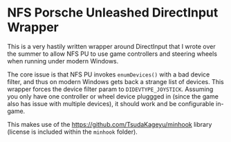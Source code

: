 # NFS Porsche Unleashed DirectInput Wrapper
This is a very hastily written wrapper around DirectInput that I wrote
over the summer to allow NFS PU to use game controllers and steering wheels
when running under modern Windows.

The core issue is that NFS PU invokes `enumDevices()` with a bad device filter, and thus on modern Windows gets back a strange list of devices. This wrapper forces the device filter param to `DIDEVTYPE_JOYSTICK`. Assuming you only have
one controller or wheel device pluggged in (since the game also has issue with multiple devices), it should work and be configurable in-game.

This makes use of the https://github.com/TsudaKageyu/minhook library (license is included within the `minhook` folder).
